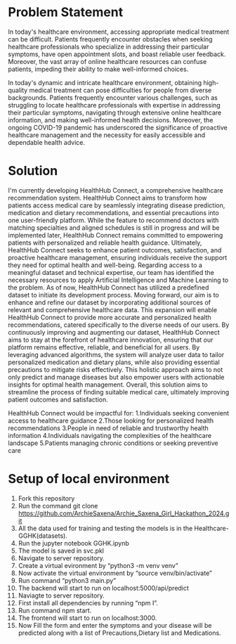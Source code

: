 <h1>Problem Statement</h1>

In today's healthcare environment, accessing appropriate medical treatment can be difficult. Patients frequently encounter obstacles when seeking healthcare professionals who specialize in addressing their particular symptoms, have open appointment slots, and boast reliable user feedback. Moreover, the vast array of online healthcare resources can confuse patients, impeding their ability to make well-informed choices.

In today's dynamic and intricate healthcare environment, obtaining high-quality medical treatment can pose difficulties for people from diverse backgrounds. Patients frequently encounter various challenges, such as struggling to locate healthcare professionals with expertise in addressing their particular symptoms, navigating through extensive online healthcare information, and making well-informed health decisions. Moreover, the ongoing COVID-19 pandemic has underscored the significance of proactive healthcare management and the necessity for easily accessible and dependable health advice.


<h1>Solution</h1>

I'm currently developing HealthHub Connect, a comprehensive healthcare recommendation system. HealthHub Connect aims to transform how patients access medical care by seamlessly integrating disease prediction, medication and dietary recommendations, and essential precautions into one user-friendly platform. While the feature to recommend doctors with matching specialties and aligned schedules is still in progress and will be implemented later, HealthHub Connect remains committed to empowering patients with personalized and reliable health guidance. Ultimately, HealthHub Connect seeks to enhance patient outcomes, satisfaction, and proactive healthcare management, ensuring individuals receive the support they need for optimal health and well-being.
Regarding access to a meaningful dataset and technical expertise, our team has identified the necessary resources to apply Artificial Intelligence and Machine Learning to the problem. As of now, HealthHub Connect has utilized a predefined dataset to initiate its development process. Moving forward, our aim is to enhance and refine our dataset by incorporating additional sources of relevant and comprehensive healthcare data. This expansion will enable HealthHub Connect to provide more accurate and personalized health recommendations, catered specifically to the diverse needs of our users. By continuously improving and augmenting our dataset, HealthHub Connect aims to stay at the forefront of healthcare innovation, ensuring that our platform remains effective, reliable, and beneficial for all users.
By leveraging advanced algorithms, the system will analyze user data to tailor personalized medication and dietary plans, while also providing essential precautions to mitigate risks effectively. This holistic approach aims to not only predict and manage diseases but also empower users with actionable insights for optimal health management.
Overall, this solution aims to streamline the process of finding suitable medical care, ultimately improving patient outcomes and satisfaction.

HealthHub Connect would be impactful for:
1.Individuals seeking convenient access to healthcare guidance
2.Those looking for personalized health recommendations
3.People in need of reliable and trustworthy health information
4.Individuals navigating the complexities of the healthcare landscape
5.Patients managing chronic conditions or seeking preventive care


<h1>Setup of local environment</h1>

1. Fork this repository
2. Run the command git clone https://github.com/ArchieSaxena/Archie_Saxena_Girl_Hackathon_2024.git
3. All the data used for training and testing the models is in the Healthcare-GGHK(datasets).
4. Run the jupyter notebook GGHK.ipynb
5. The model is saved in svc.pkl
6. Navigate to server repository.
7. Create a virtual evironment by “python3 -m venv venv”
8. Now activate the virtual environment by “source venv/bin/activate”
9. Run command “python3 main.py”
10. The backend will start to run on localhost:5000/api/predict
11. Naviagte to server repository.
12. First install all dependencies by running “npm I”.
13. Run command npm start.
14. The frontend will start to run on localhost:3000.
15. Now Fill the form and enter the symptoms and your disease will be predicted along with a list of Precautions,Dietary list and Medications.
